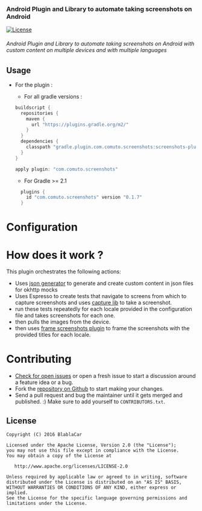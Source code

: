 
### Android Plugin and Library to automate taking screenshots on Android

[![License](https://img.shields.io/badge/license-Apache%202.0-blue.svg?style=flat)](https://github.com/blablacar/android-screenshots/blob/master/LICENSE.txt)

###### Android Plugin and Library to automate taking screenshots on Android with custom content on multiple devices and with multiple languages

Usage
----

- For the plugin :
  - For all gradle versions : 
  ```gradle
  buildscript {
    repositories {
      maven {
        url "https://plugins.gradle.org/m2/"
      }
    }
    dependencies {
      classpath "gradle.plugin.com.comuto.screenshots:screenshots-plugin:0.1.7"
    }
  }
  
  apply plugin: "com.comuto.screenshots"
  ```
  
  - For Gradle >= 2.1 
  ```gradle
    plugins {
      id "com.comuto.screenshots" version "0.1.7"
    }
    ```
    
Configuration
=============


How does it work ? 
================== 
This plugin orchestrates the following actions:
 - Uses [json generator](https://github.com/chemouna/JsonGenerator) to generate and create custom content in json files for okhttp mocks  
 - Uses Espresso to create tests that navigate to screens from which to capture screenshots 
    and uses [capture lib](https://github.com/chemouna/capture) to take a screenshot.
 - run these tests repeatedly for each locale provided in the configuration file and takes 
    screenshots for each one.
 - then pulls the images from the device.
 - then uses [frame screenshots plugin](https://github.com/chemouna/frame-gradle-plugin) to frame the screenshots with the provided titles for 
    each locale.


Contributing
============

* [Check for open issues](https://github.com/blablacar/android-screenshots/issues) or open
   a fresh issue to start a discussion around a feature idea or a bug.
* Fork the [repository on Github](https://github.com/blablacar/android-screenshots)
   to start making your changes.
* Send a pull request and bug the maintainer until it gets merged and published.
   :) Make sure to add yourself to ``CONTRIBUTORS.txt``.

License
-------

    Copyright (C) 2016 BlablaCar

    Licensed under the Apache License, Version 2.0 (the "License");
    you may not use this file except in compliance with the License.
    You may obtain a copy of the License at

       http://www.apache.org/licenses/LICENSE-2.0

    Unless required by applicable law or agreed to in writing, software
    distributed under the License is distributed on an "AS IS" BASIS,
    WITHOUT WARRANTIES OR CONDITIONS OF ANY KIND, either express or implied.
    See the License for the specific language governing permissions and
    limitations under the License.



